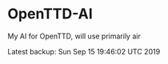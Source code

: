 # OpenTTD-AI
My AI for OpenTTD, will use primarily air

Latest backup: Sun Sep 15 19:46:02 UTC 2019
